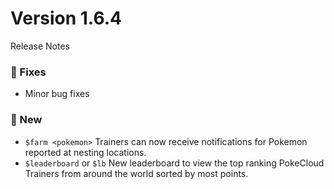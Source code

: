 # Version 1.6.4
Release Notes

### 🔸 Fixes
- Minor bug fixes

### 🔹 New
- `$farm <pokemon>` Trainers can now receive notifications for Pokemon reported at nesting locations.
- `$leaderboard` or `$lb` New leaderboard to view the top ranking PokeCloud Trainers from around the world sorted by most points.